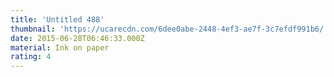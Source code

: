 ```yaml
---
title: 'Untitled 488'
thumbnail: 'https://ucarecdn.com/6dee0abe-2448-4ef3-ae7f-3c7efdf991b6/'
date: 2015-06-28T06:46:33.000Z
material: Ink on paper
rating: 4
---
```

